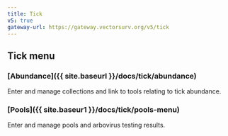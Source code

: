 ```yaml
---
title: Tick
v5: true
gateway-url: https://gateway.vectorsurv.org/v5/tick
---
```


## Tick menu

### [Abundance]({{ site.baseurl }}/docs/tick/abundance)

Enter and manage collections and link to tools relating to tick abundance.

### [Pools]({{ site.baseur1 }}/docs/tick/pools-menu)

Enter and manage pools and arbovirus testing results.
